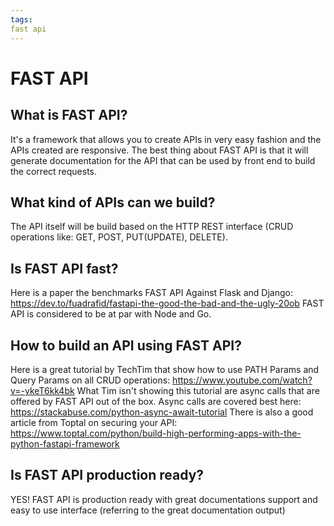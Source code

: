 ```yaml
---
tags:
fast api
---
```


# FAST API

## What is FAST API?
It's a framework that allows you to create APIs in very easy fashion and the APIs created are responsive.
The best thing about FAST API is that it will generate documentation for the API that can be used by front end to build the correct requests.

## What kind of APIs can we build?
The API itself will be build based on the HTTP REST interface (CRUD operations like: GET, POST, PUT(UPDATE), DELETE).

## Is FAST API fast?
Here is a paper the benchmarks FAST API Against Flask and Django: https://dev.to/fuadrafid/fastapi-the-good-the-bad-and-the-ugly-20ob
FAST API is considered to be at par with Node and Go.

## How to build an API using FAST API?
Here is a great tutorial by TechTim that show how to use PATH Params and Query Params on all CRUD operations: https://www.youtube.com/watch?v=-ykeT6kk4bk
What Tim isn't showing this tutorial are async calls that are offered by FAST API out of the box.
Async calls are covered best here: https://stackabuse.com/python-async-await-tutorial
There is also a good article from Toptal on securing your API: https://www.toptal.com/python/build-high-performing-apps-with-the-python-fastapi-framework

## Is FAST API production ready?
YES! FAST API is production ready with great documentations support and easy to use interface (referring to the great documentation output)
